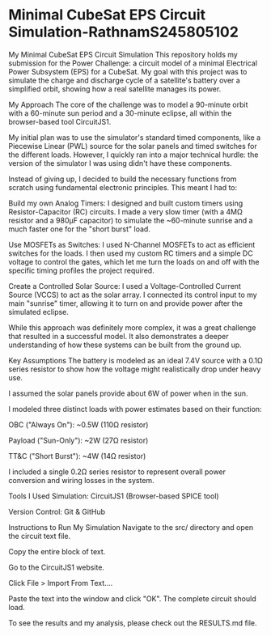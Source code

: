 
# Minimal CubeSat EPS Circuit Simulation-RathnamS245805102

My Minimal CubeSat EPS Circuit Simulation
This repository holds my submission for the Power Challenge: a circuit model of a minimal Electrical Power Subsystem (EPS) for a CubeSat. My goal with this project was to simulate the charge and discharge cycle of a satellite's battery over a simplified orbit, showing how a real satellite manages its power.

My Approach
The core of the challenge was to model a 90-minute orbit with a 60-minute sun period and a 30-minute eclipse, all within the browser-based tool CircuitJS1.

My initial plan was to use the simulator's standard timed components, like a Piecewise Linear (PWL) source for the solar panels and timed switches for the different loads. However, I quickly ran into a major technical hurdle: the version of the simulator I was using didn't have these components.

Instead of giving up, I decided to build the necessary functions from scratch using fundamental electronic principles. This meant I had to:

Build my own Analog Timers: I designed and built custom timers using Resistor-Capacitor (RC) circuits. I made a very slow timer (with a 4MΩ resistor and a 980µF capacitor) to simulate the ~60-minute sunrise and a much faster one for the "short burst" load.

Use MOSFETs as Switches: I used N-Channel MOSFETs to act as efficient switches for the loads. I then used my custom RC timers and a simple DC voltage to control the gates, which let me turn the loads on and off with the specific timing profiles the project required.

Create a Controlled Solar Source: I used a Voltage-Controlled Current Source (VCCS) to act as the solar array. I connected its control input to my main "sunrise" timer, allowing it to turn on and provide power after the simulated eclipse.

While this approach was definitely more complex, it was a great challenge that resulted in a successful model. It also demonstrates a deeper understanding of how these systems can be built from the ground up.

Key Assumptions
The battery is modeled as an ideal 7.4V source with a 0.1Ω series resistor to show how the voltage might realistically drop under heavy use.

I assumed the solar panels provide about 6W of power when in the sun.

I modeled three distinct loads with power estimates based on their function:

OBC ("Always On"): ~0.5W (110Ω resistor)

Payload ("Sun-Only"): ~2W (27Ω resistor)

TT&C ("Short Burst"): ~4W (14Ω resistor)

I included a single 0.2Ω series resistor to represent overall power conversion and wiring losses in the system.

Tools I Used
Simulation: CircuitJS1 (Browser-based SPICE tool)

Version Control: Git & GitHub

Instructions to Run My Simulation
Navigate to the src/ directory and open the circuit text file.

Copy the entire block of text.

Go to the CircuitJS1 website.

Click File > Import From Text....

Paste the text into the window and click "OK". The complete circuit should load.

To see the results and my analysis, please check out the RESULTS.md file.
